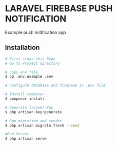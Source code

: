 # LARAVEL FIREBASE PUSH NOTIFICATION
Example push notification app

## Installation
```bash
# First clone this Repo
# Go to Project directory

# Copy env file
$ cp .env.example .env

# Configure database and firebase in .env file

# Install composer
$ composer install

# Generate laravel Key
$ php artisan key:generate

# Run migration and seeder
$ php artisan migrate:fresh --seed

#Run Server
$ php artisan serve
```
